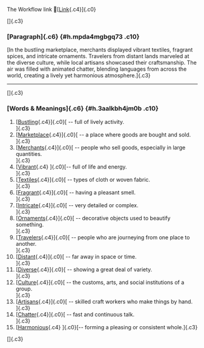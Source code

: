 The Workflow link
👏[[Link](https://www.google.com/url?q=http://www.google.com&sa=D&source=editors&ust=1758018176581605&usg=AOvVaw35PC0ucrR6mXnSVpDrDsbu){.c4}]{.c0}

[]{.c3}

### [Paragraph]{.c6} {#h.mpda4mgbgq73 .c10}

[In the bustling marketplace, merchants displayed vibrant textiles,
fragrant spices, and intricate ornaments. Travelers from distant lands
marveled at the diverse culture, while local artisans showcased their
craftsmanship. The air was filled with animated chatter, blending
languages from across the world, creating a lively yet harmonious
atmosphere.]{.c3}

------------------------------------------------------------------------

[]{.c3}

### [Words & Meanings]{.c6} {#h.3aalkbh4jm0b .c10}

1.  [[Bustling](https://www.google.com/url?q=http://www.google.com&sa=D&source=editors&ust=1758018176582984&usg=AOvVaw3Pt4WfQYytI4UrznliKFm4){.c4}]{.c0}[ --
    full of lively activity.\
    ]{.c3}
2.  [[Marketplace](https://www.google.com/url?q=http://www.google.com&sa=D&source=editors&ust=1758018176583335&usg=AOvVaw0T2Wpi4ucutcSRhrAivnbK){.c4}]{.c0}[ --
    a place where goods are bought and sold.\
    ]{.c3}
3.  [[Merchants](https://www.google.com/url?q=http://www.google.com&sa=D&source=editors&ust=1758018176583653&usg=AOvVaw1vt4QuCv950E4K53zRq-87){.c4}]{.c0}[ --
    people who sell goods, especially in large quantities.\
    ]{.c3}
4.  [[Vibrant](https://www.google.com/url?q=http://www.google.com&sa=D&source=editors&ust=1758018176583887&usg=AOvVaw3La4sUwyTnOePVyCKc0fdo){.c4}
    ]{.c0}[-- full of life and energy.\
    ]{.c3}
5.  [[Textiles](https://www.google.com/url?q=http://www.google.com&sa=D&source=editors&ust=1758018176584050&usg=AOvVaw3za4hI8pi9X53veCCetc17){.c4}]{.c0}[ --
    types of cloth or woven fabric.\
    ]{.c3}
6.  [[Fragrant](https://www.google.com/url?q=http://www.google.com&sa=D&source=editors&ust=1758018176584221&usg=AOvVaw3y_g4z5Fxz0doS1MGtY0nl){.c4}]{.c0}[ --
    having a pleasant smell.\
    ]{.c3}
7.  [[Intricate](https://www.google.com/url?q=http://www.google.com&sa=D&source=editors&ust=1758018176584387&usg=AOvVaw0p4AEud_EC-mgElluVASOL){.c4}]{.c0}[ --
    very detailed or complex.\
    ]{.c3}
8.  [[Ornaments](https://www.google.com/url?q=http://www.google.com&sa=D&source=editors&ust=1758018176584549&usg=AOvVaw17ohDxM-15B8b0wPavehLa){.c4}]{.c0}[ --
    decorative objects used to beautify something.\
    ]{.c3}
9.  [[Travelers](https://www.google.com/url?q=http://www.google.com&sa=D&source=editors&ust=1758018176584741&usg=AOvVaw2l8ojwSqh3QRvlFjO9jr2t){.c4}]{.c0}[ --
    people who are journeying from one place to another.\
    ]{.c3}
10. [[Distant](https://www.google.com/url?q=http://www.google.com&sa=D&source=editors&ust=1758018176585058&usg=AOvVaw2b_5gvcSQG7CaFleZ37uUh){.c4}]{.c0}[ --
    far away in space or time.\
    ]{.c3}
11. [[Diverse](https://www.google.com/url?q=http://www.google.com&sa=D&source=editors&ust=1758018176585235&usg=AOvVaw1TLUXMQV6yVJNq9cqE-OgV){.c4}]{.c0}[ --
    showing a great deal of variety.\
    ]{.c3}
12. [[Culture](https://www.google.com/url?q=http://www.google.com&sa=D&source=editors&ust=1758018176585423&usg=AOvVaw3rhyoV4Sy3eQiBAV8brEK3){.c4}]{.c0}[ --
    the customs, arts, and social institutions of a group.\
    ]{.c3}
13. [[Artisans](https://www.google.com/url?q=http://www.google.com&sa=D&source=editors&ust=1758018176585688&usg=AOvVaw179fqljnpbBfGKzgJcbkr5){.c4}]{.c0}[ --
    skilled craft workers who make things by hand.\
    ]{.c3}
14. [[Chatter](https://www.google.com/url?q=http://www.google.com&sa=D&source=editors&ust=1758018176586020&usg=AOvVaw0C7ZjYnz0SxVKxi2_8oFzE){.c4}]{.c0}[ --
    fast and continuous talk.\
    ]{.c3}
15. [[Harmonious](https://www.google.com/url?q=http://www.google.com&sa=D&source=editors&ust=1758018176586259&usg=AOvVaw1OoCn4CUEmYDwQSV8UWLv_){.c4}
    ]{.c0}[-- forming a pleasing or consistent whole.]{.c3}

[]{.c3}
